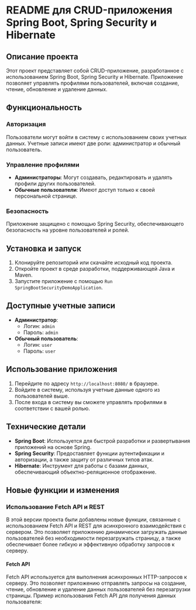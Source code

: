 # README для CRUD-приложения Spring Boot, Spring Security и Hibernate

## Описание проекта

Этот проект представляет собой CRUD-приложение, разработанное с использованием Spring Boot, Spring Security и Hibernate. Приложение позволяет управлять профилями пользователей, включая создание, чтение, обновление и удаление данных.

## Функциональность

### Авторизация
Пользователи могут войти в систему с использованием своих учетных данных. Учетные записи имеют две роли: администратор и обычный пользователь.

### Управление профилями
- **Администраторы**: Могут создавать, редактировать и удалять профили других пользователей.
- **Обычные пользователи**: Имеют доступ только к своей персональной странице.

### Безопасность
Приложение защищено с помощью Spring Security, обеспечивающего безопасность на уровне пользователей и ролей.

## Установка и запуск

1. Клонируйте репозиторий или скачайте исходный код проекта.
2. Откройте проект в среде разработки, поддерживающей Java и Maven.
3. Запустите приложение с помощью `Run SpringBootSecurityDemoApplication`.

## Доступные учетные записи

- **Администратор**:
  - Логин: `admin`
  - Пароль: `admin`
- **Обычный пользователь**:
  - Логин: `user`
  - Пароль: `user`

## Использование приложения

1. Перейдите по адресу `http://localhost:8080/` в браузере.
2. Войдите в систему, используя учетные данные одного из пользователей выше.
3. После входа в систему вы сможете управлять профилями в соответствии с вашей ролью.

## Технические детали

- **Spring Boot**: Используется для быстрой разработки и развертывания приложений на основе Spring.
- **Spring Security**: Предоставляет функции аутентификации и авторизации, а также защиту от различных типов атак.
- **Hibernate**: Инструмент для работы с базами данных, обеспечивающий объектно-реляционное отображение.

## Новые функции и изменения

### Использование Fetch API и REST

В этой версии проекта были добавлены новые функции, связанные с использованием Fetch API и REST для асинхронного взаимодействия с сервером. Это позволяет приложению динамически загружать данные пользователей без необходимости перезагружать страницу, а также обеспечивает более гибкую и эффективную обработку запросов к серверу.

#### Fetch API

Fetch API используется для выполнения асинхронных HTTP-запросов к серверу. Это позволяет приложению отправлять запросы на создание, чтение, обновление и удаление данных пользователей без перезагрузки страницы. Пример использования Fetch API для получения данных пользователя:


